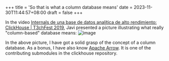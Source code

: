 +++
title = 'So that is what a column database means'
date = 2023-11-30T11:44:57+08:00
draft = false
+++

In the video [Internals de una base de datos analítica de alto rendimiento: ClickHouse | T3chFest 2019](https://www.youtube.com/watch?v=R1RtWWBNpbA), Javi presented  a picture illustrating what really "column-based" database means:
![image](/2023-11-30.jpg)

In the above picture, I have got a solid grasp of the concept of a column database. As a bonus, I have also know [Apache Arrow](https://arrow.apache.org/). It is one of the contributing submodules in the clickhouse repository. 